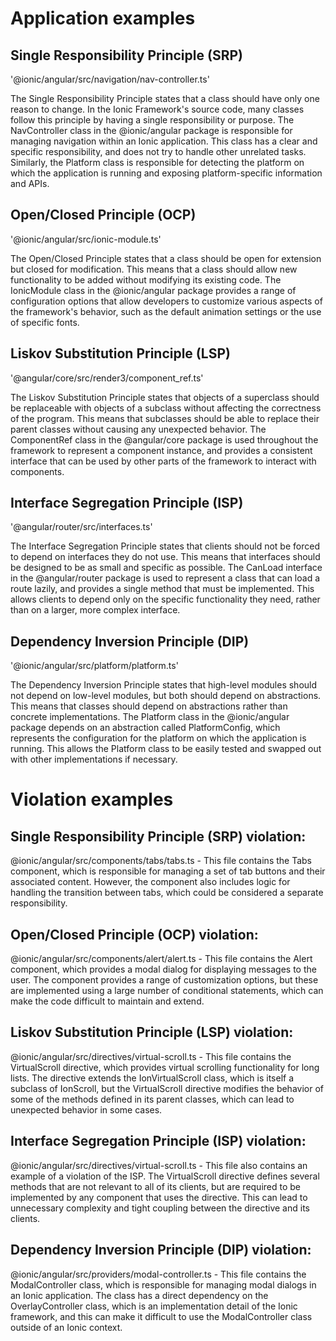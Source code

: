 # Application examples

## Single Responsibility Principle (SRP)

'@ionic/angular/src/navigation/nav-controller.ts'

The Single Responsibility Principle states that a class should have only one reason to change. In the Ionic Framework's source code, many classes follow this principle by having a single responsibility or purpose. The NavController class in the @ionic/angular package is responsible for managing navigation within an Ionic application. This class has a clear and specific responsibility, and does not try to handle other unrelated tasks. Similarly, the Platform class is responsible for detecting the platform on which the application is running and exposing platform-specific information and APIs.

## Open/Closed Principle (OCP)

'@ionic/angular/src/ionic-module.ts'

The Open/Closed Principle states that a class should be open for extension but closed for modification. This means that a class should allow new functionality to be added without modifying its existing code. The IonicModule class in the @ionic/angular package provides a range of configuration options that allow developers to customize various aspects of the framework's behavior, such as the default animation settings or the use of specific fonts.

## Liskov Substitution Principle (LSP)

'@angular/core/src/render3/component_ref.ts'

The Liskov Substitution Principle states that objects of a superclass should be replaceable with objects of a subclass without affecting the correctness of the program. This means that subclasses should be able to replace their parent classes without causing any unexpected behavior. The ComponentRef class in the @angular/core package is used throughout the framework to represent a component instance, and provides a consistent interface that can be used by other parts of the framework to interact with components.

## Interface Segregation Principle (ISP)

'@angular/router/src/interfaces.ts'

The Interface Segregation Principle states that clients should not be forced to depend on interfaces they do not use. This means that interfaces should be designed to be as small and specific as possible. The CanLoad interface in the @angular/router package is used to represent a class that can load a route lazily, and provides a single method that must be implemented. This allows clients to depend only on the specific functionality they need, rather than on a larger, more complex interface.

## Dependency Inversion Principle (DIP)

'@ionic/angular/src/platform/platform.ts'

The Dependency Inversion Principle states that high-level modules should not depend on low-level modules, but both should depend on abstractions. This means that classes should depend on abstractions rather than concrete implementations. The Platform class in the @ionic/angular package depends on an abstraction called PlatformConfig, which represents the configuration for the platform on which the application is running. This allows the Platform class to be easily tested and swapped out with other implementations if necessary.

# Violation examples

## Single Responsibility Principle (SRP) violation:

@ionic/angular/src/components/tabs/tabs.ts - This file contains the Tabs component, which is responsible for managing a set of tab buttons and their associated content. However, the component also includes logic for handling the transition between tabs, which could be considered a separate responsibility.

## Open/Closed Principle (OCP) violation:

@ionic/angular/src/components/alert/alert.ts - This file contains the Alert component, which provides a modal dialog for displaying messages to the user. The component provides a range of customization options, but these are implemented using a large number of conditional statements, which can make the code difficult to maintain and extend.

## Liskov Substitution Principle (LSP) violation:

@ionic/angular/src/directives/virtual-scroll.ts - This file contains the VirtualScroll directive, which provides virtual scrolling functionality for long lists. The directive extends the IonVirtualScroll class, which is itself a subclass of IonScroll, but the VirtualScroll directive modifies the behavior of some of the methods defined in its parent classes, which can lead to unexpected behavior in some cases.

## Interface Segregation Principle (ISP) violation:

@ionic/angular/src/directives/virtual-scroll.ts - This file also contains an example of a violation of the ISP. The VirtualScroll directive defines several methods that are not relevant to all of its clients, but are required to be implemented by any component that uses the directive. This can lead to unnecessary complexity and tight coupling between the directive and its clients.

## Dependency Inversion Principle (DIP) violation:

@ionic/angular/src/providers/modal-controller.ts - This file contains the ModalController class, which is responsible for managing modal dialogs in an Ionic application. The class has a direct dependency on the OverlayController class, which is an implementation detail of the Ionic framework, and this can make it difficult to use the ModalController class outside of an Ionic context.
